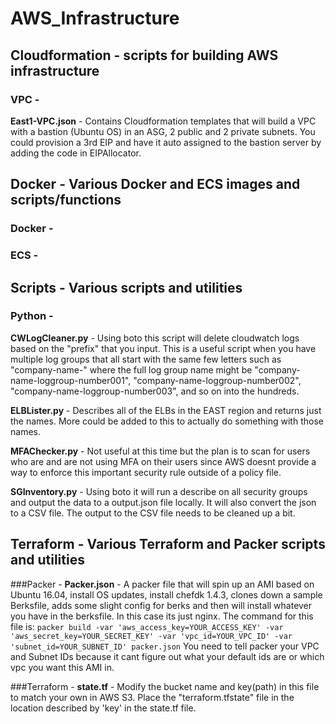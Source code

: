 # AWS_Infrastructure
## Cloudformation - scripts for building AWS infrastructure
### VPC -

**East1-VPC.json** - Contains Cloudformation templates that will build a VPC with a bastion (Ubuntu OS) in an ASG, 2 public and 2 private subnets. You could provision a 3rd EIP and have it auto assigned to the bastion server by adding the code in EIPAllocator.

## Docker - Various Docker and ECS images and scripts/functions
### Docker -

### ECS -


## Scripts - Various scripts and utilities
### Python -

**CWLogCleaner.py** - Using boto this script will delete cloudwatch logs based on the "prefix" that you input. This is a useful script when you have multiple log groups that all start with the same few letters such as "company-name-" where the full log group name might be "company-name-loggroup-number001", "company-name-loggroup-number002", "company-name-loggroup-number003", and so on into the hundreds.

**ELBLister.py** - Describes all of the ELBs in the EAST region and returns just the names. More could be added to this to actually do something with those names.

**MFAChecker.py** - Not useful at this time but the plan is to scan for users who are and are not using MFA on their users since AWS doesnt provide a way to enforce this important security rule outside of a policy file.

**SGInventory.py** - Using boto it will run a describe on all security groups and output the data to a output.json file locally. It will also convert the json to a CSV file. The output to the CSV file needs to be cleaned up a bit.


## Terraform - Various Terraform and Packer scripts and utilities

###Packer -
**Packer.json** - A packer file that will spin up an AMI based on Ubuntu 16.04, install OS updates, install chefdk 1.4.3, clones down a sample Berksfile, adds some slight config for berks and then will install whatever you have in the berksfile. In this case its just nginx.
The command for this file is:
`packer build -var 'aws_access_key=YOUR_ACCESS_KEY' -var 'aws_secret_key=YOUR_SECRET_KEY' -var 'vpc_id=YOUR_VPC_ID' -var 'subnet_id=YOUR_SUBNET_ID' packer.json` You need to tell packer your VPC and Subnet IDs because it cant figure out what your default ids are or which vpc you want this AMI in.

###Terraform -
**state.tf** - Modify the bucket name and key(path) in this file to match your own in AWS S3. Place the "terraform.tfstate" file in the location described by 'key' in the state.tf file.
